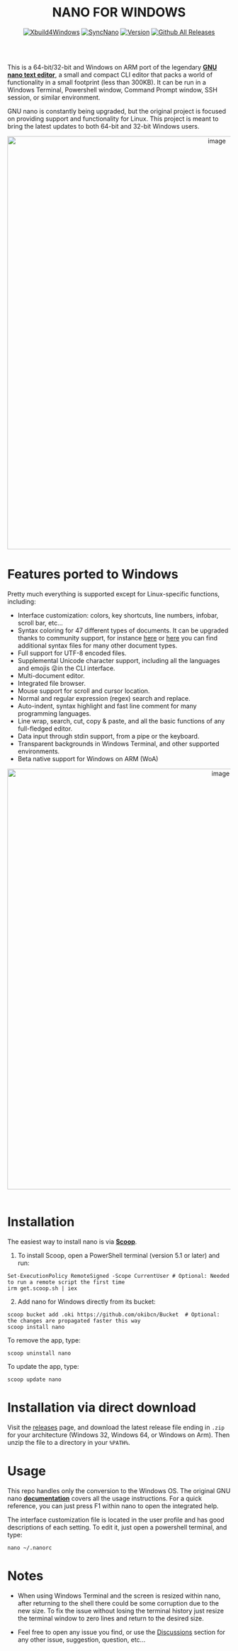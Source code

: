 <div align="center">

# NANO FOR WINDOWS

[![Xbuild4Windows](https://github.com/okibcn/nano-for-windows/actions/workflows/Xbuild4Windows.yml/badge.svg)](https://github.com/okibcn/nano-for-windows/actions/workflows/Xbuild4Windows.yml) [![SyncNano](https://github.com/okibcn/nano-for-windows/actions/workflows/SyncNano.yml/badge.svg)](https://github.com/okibcn/nano-for-windows/actions/workflows/SyncNano.yml)
[![Version](https://img.shields.io/github/v/release/okibcn/nano-for-windows)](https://github.com/okibcn/nano-for-windows/releases/latest) [![Github All Releases](https://img.shields.io/github/downloads/okibcn/nano-for-windows/total.svg)](https://github.com/okibcn/nano-for-windows/blob/releases/README.md#installation)

</div><br/><br/>

This is a 64-bit/32-bit and Windows on ARM port of the legendary **[GNU nano text editor](https://www.nano-editor.org/)**, a small and compact CLI editor that packs a world of functionality in a small footprint (less than 300KB). It can be run in a Windows Terminal, Powershell window, Command Prompt window, SSH session, or similar environment.

GNU nano is constantly being upgraded, but the original project is focused on providing support and functionality for Linux. This project is meant to bring the latest updates to both 64-bit and 32-bit Windows users.

<div align="center"><img width="930" alt="image" src="https://user-images.githubusercontent.com/22417711/218406506-88cc1dc2-ee36-4440-94d2-61dd7dd84db6.png">
</div>

# Features ported to Windows

Pretty much everything is supported except for Linux-specific functions, including:

- Interface customization: colors, key shortcuts, line numbers, infobar, scroll bar, etc...
- Syntax coloring for 47 different types of documents. It can be upgraded thanks to community support, for instance [here](https://github.com/scopatz/nanorc) or [here](https://github.com/mitchell486/nanorc) you can find additional syntax files for many other document types.
- Full support for UTF-8 encoded files.
- Supplemental Unicode character support, including all the languages and emojis 😜in the CLI interface.
- Multi-document editor.
- Integrated file browser.
- Mouse support for scroll and cursor location.
- Normal and regular expression (regex) search and replace.
- Auto-indent, syntax highlight and fast line comment for many programming languages.
- Line wrap, search, cut, copy & paste, and all the basic functions of any full-fledged editor.
- Data input through stdin support, from a pipe or the keyboard.
- Transparent backgrounds in Windows Terminal, and other supported environments.
- Beta native support for Windows on ARM (WoA)

<div align="center"><img width="947" alt="image" src="https://user-images.githubusercontent.com/22417711/218406120-a7198c98-fd5f-4a1b-8793-b65c3ba68d7c.png"></div>

<br/>

# Installation

The easiest way to install nano is via **[Scoop](https://scoop.sh/)**.

1. To install Scoop, open a PowerShell terminal (version 5.1 or later) and run:
```pwsh
Set-ExecutionPolicy RemoteSigned -Scope CurrentUser # Optional: Needed to run a remote script the first time
irm get.scoop.sh | iex
```
2. Add nano for Windows directly from its bucket:
```pwsh
scoop bucket add .oki https://github.com/okibcn/Bucket  # Optional: the changes are propagated faster this way
scoop install nano
```
To remove the app, type:
```pwsh
scoop uninstall nano
```
To update the app, type:
```pwsh
scoop update nano
```

# Installation via direct download

Visit the [releases](https://github.com/okibcn/nano-for-windows/releases) page, and download the latest release file ending in `.zip` for your architecture (Windows 32, Windows 64, or Windows on Arm). Then unzip the file to a directory in your `%PATH%`.

# Usage

This repo handles only the conversion to the Windows OS. The original GNU nano **[documentation](https://www.nano-editor.org/docs.php)** covers all the usage instructions. For a quick reference, you can just press F1 within nano to open the integrated help.

The interface customization file is located in the user profile and has good descriptions of each setting. To edit it, just open a powershell terminal, and type:
```pwsh
nano ~/.nanorc
```
# Notes

- When using Windows Terminal and the screen is resized within nano, after returning to the shell there could be some corruption due to the new size. To fix the issue without losing the terminal history just resize the terminal window to zero lines and return to the desired size.

- Feel free to open any issue you find, or use the [Discussions](https://github.com/okibcn/nano-for-windows/discussions) section for any other issue, suggestion, question, etc...
